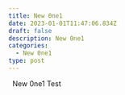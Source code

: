 ```yaml
---
title: New 0ne1
date: 2023-01-01T11:47:06.834Z
draft: false
description: New 0ne1
categories:
  - New 0ne1
type: post
---
```

&nbsp;&nbsp;New 0ne1 Test